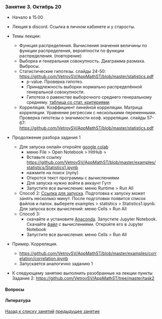 ### Занятие 3. Октябрь 20
- Начало в 15.00
- Лекция в discord. Ссылка в личном кабинете и у старосты.
- Темы лекции: 
  - Функция распределения. Вычисления значения величины по функции распределения, вероятности по функции распределения. (повторение)
  - Выборка и генеральная совокупность. Диаграмма размаха. Выбросы. 
  - Статистические гипотезы. слайды 24-50: https://github.com/VetrovSV/AppMathST/blob/master/statistics.pdf
       - p-value. Проверка гипотез.
       - Принадлежность выборки нормально распределённой генеральной совокупности.
       - Гипотеза о равенстве выборочного среднего генеральному среднему. [таблица со стат. критериями](https://github.com/VetrovSV/ST/blob/master/%D0%9D%D0%B5%D0%BA%D0%BE%D1%82%D0%BE%D1%80%D1%8B%D0%B5%20%D1%81%D1%82%D0%B0%D1%82%D0%B8%D1%81%D1%82%D0%B8%D1%87%D0%B5%D1%81%D0%BA%D0%B8%D0%B5%20%D0%BA%D1%80%D0%B8%D1%82%D0%B5%D1%80%D0%B8%D0%B8.%201page.pdf?raw=true)
   - Корреляция. Коэффициент линейной корреляции. Матрица корреляции. Уравнение регрессии с несколькими переменными. Проверка гипотезы о значимости коэф. корреляции. слайды 57-67: https://github.com/VetrovSV/AppMathST/blob/master/statistics.pdf


- Продолжение разбора задания 1
  - Для запуска онлайн откройте [google colab](https://colab.research.google.com/notebooks/intro.ipynb)
    - меню File > Open Notebook > HitHub > 
    - Вставьте ссылку https://github.com/VetrovSV/AppMathST/blob/master/examples/statistics/Statistics1.ipynb
    - нажмите на поиск (лупу)
    - Откротся текст программы с вычислениями
    - Для запуска нужно войти в аккаунт Гугл
    - Запустите все вычисление: меню Runtime > Run All
  - Способ 2: [Ссылка для запуска](https://mybinder.org/v2/gh/VetrovSV/AppMathST/master). Подготовка к запуску может занять несколько минут. После подготовки появится список файлов и папок. выберете examples > statistics > Statistics1.ipynb. Для запуска всех вычислений: меню Cells  > Run All
  - Способ 3: 
    - скачайте и установите [Anaconda](https://www.anaconda.com/products/individual). Запустите Jupyter Notebook. Скачайте [файл](https://raw.githubusercontent.com/VetrovSV/AppMathST/master/examples/statistics/Statistics1.ipynb) с вычислениями. Откройте его в Jupyter Notebook
    - Запустите все вычисления: меню Cells  > Run All

- Пример. Корреляция.
  - https://github.com/VetrovSV/AppMathST/blob/master/examples/correlation/correlation.ipynb
  - Запускается аналогично заданию 1

- К следующему занятию выполнить разобранные на лекции пункты Задание 2: https://github.com/VetrovSV/AppMathST/tree/master/task2

#### Вопросы


#### Литература



[Назад к списку занятий](https://github.com/VetrovSV/AppMathST/blob/master/README.md)
[предыдущее занятие](https://github.com/VetrovSV/AppMathST/blob/master/dist/2.md)
